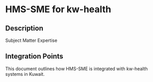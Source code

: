 # HMS-SME for kw-health

## Description

Subject Matter Expertise

## Integration Points

This document outlines how HMS-SME is integrated with kw-health systems in Kuwait.
